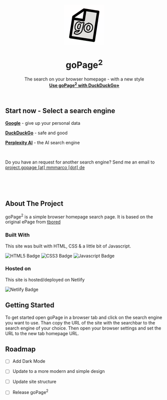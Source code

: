 <!-- Improved compatibility of back to top link: See: https://github.com/othneildrew/Best-README-Template/pull/73 -->

<a id="readme-top"></a>

<!--
*** Thanks for checking out the Best-README-Template. If you have a suggestion
*** that would make this better, please fork the repo and create a pull request
*** or simply open an issue with the tag "enhancement".
*** Don't forget to give the project a star!
*** Thanks again! Now go create something AMAZING! :D
-->

<!-- PROJECT LOGO -->
<br />
<div align="center">
  <a href="https://github.com/mmmarco-de/goPage">
    <img src="src/img/favicon.png" alt="Logo" width="128" height="128">
  </a>

  <h1 align="center">goPage<sup>2</sup></h1>

  <p align="center">
    The search on your browser homepage - with a new style
    <br />
    <a href="https://github.com/othneildrew/Best-README-Template"><strong>Use goPage<sup>2</sup> with DuckDuckGo»</strong></a>
    <br />
  </p>
</div>
<br />

## Start now - Select a search engine

[**Google**](./google/index.html) - give up your personal data

[**DuckDuckGo**](./duckduckgo/index.html) - safe and good

[**Perplexity AI**](./perplexity/index.html) - the AI search engine

<br />

Do you have an request for another search engine? Send me an email to [project.gopage [at] mmmarco [dot] de](mailto:project.gopage@mmmarco.de)

<br /><br /><br />

<!-- ABOUT THE PROJECT -->

## About The Project

goPage<sup>2</sup> is a simple browser homepage search page. It is based on the original ePage from [tbored](https://github.com/tbored)

### Built With

This site was built with HTML, CSS & a little bit of Javascript.

![HTML5 Badge](https://ziadoua.github.io/m3-Markdown-Badges/badges/HTML/html1.svg) ![CSS3 Badge](https://ziadoua.github.io/m3-Markdown-Badges/badges/CSS/css1.svg) ![Javascript Badge](https://ziadoua.github.io/m3-Markdown-Badges/badges/Javascript/javascript1.svg)

### Hosted on

This site is hosted/deployed on Netlify

![Netlify Badge](https://ziadoua.github.io/m3-Markdown-Badges/badges/Netlify/netlify1.svg)


<!-- GETTING STARTED -->

## Getting Started

To get started open goPage in a browser tab and click on the search engine you want to use. Than copy the URL of the site with the searchbar to the search engine of your choice. Then open your browser settings and set the URL to the new tab homepage URL.

## Roadmap

- [ ] Add Dark Mode
- [ ] Update to a more modern and simple design
- [ ] Update site structure
- [ ] Release goPage<sup>2</sup>


<!-- CONTACT -->

## 

<!-- 

## Acknowledgments

Use this space to list resources you find helpful and would like to give credit to. I've included a few of my favorites to kick things off!

- [Choose an Open Source License](https://choosealicense.com)
- [GitHub Emoji Cheat Sheet](https://www.webpagefx.com/tools/emoji-cheat-sheet)
- [Malven's Flexbox Cheatsheet](https://flexbox.malven.co/)
- [Malven's Grid Cheatsheet](https://grid.malven.co/)
- [Img Shields](https://shields.io)
- [GitHub Pages](https://pages.github.com)
- [Font Awesome](https://fontawesome.com)
- [React Icons](https://react-icons.github.io/react-icons/search)

<p align="right">(<a href="#readme-top">back to top</a>)</p>
-->